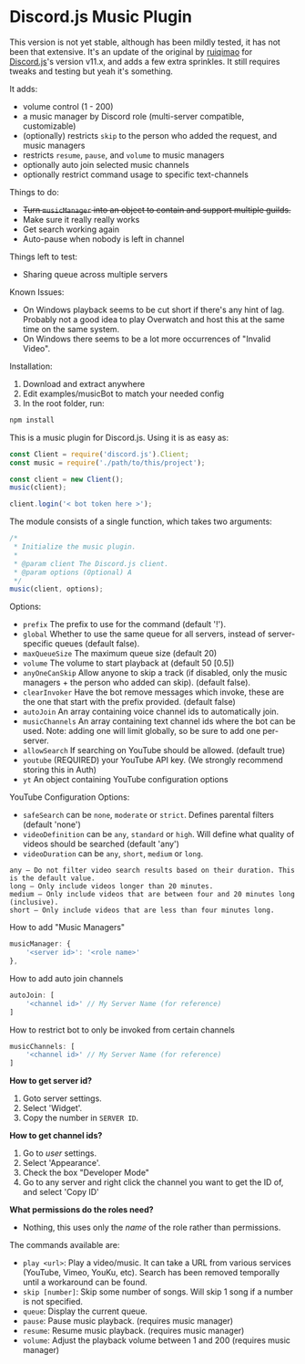 # Discord.js Music Plugin

This version is not yet stable, although has been mildly tested, it has not been that extensive. It's an update of the original by [ruiqimao](https://github.com/ruiqimao/discord.js-music) for [Discord.js](https://discord.js.org/)'s version v11.x, and adds a few extra sprinkles. It still requires tweaks and testing but yeah it's something.

It adds:
* volume control (1 - 200)
* a music manager by Discord role (multi-server compatible, customizable)
* (optionally) restricts `skip` to the person who added the request, and music managers
* restricts `resume`, `pause`, and `volume` to music managers
* optionally auto join selected music channels 
* optionally restrict command usage to specific text-channels

Things to do:
* ~~Turn `musicManager` into an object to contain and support multiple guilds.~~
* Make sure it really really works
* Get search working again
* Auto-pause when nobody is left in channel

Things left to test:
* Sharing queue across multiple servers 

Known Issues:  
* On Windows playback seems to be cut short if there's any hint of lag. Probably not a good idea to play Overwatch and host this at the same time on the same system.
* On Windows there seems to be a lot more occurrences of "Invalid Video". 

Installation:  
1. Download and extract anywhere  
2. Edit examples/musicBot to match your needed config  
3. In the root folder, run:
```bash
npm install
```


This is a music plugin for Discord.js. Using it is as easy as:
```javascript
const Client = require('discord.js').Client;
const music = require('./path/to/this/project');

const client = new Client();
music(client);

client.login('< bot token here >');
```

The module consists of a single function, which takes two arguments:
```javascript
/*
 * Initialize the music plugin.
 *
 * @param client The Discord.js client.
 * @param options (Optional) A
 */
music(client, options);
```

Options:
* `prefix` The prefix to use for the command (default '!').
* `global`  Whether to use the same queue for all servers, instead of server-specific queues (default false).
* `maxQueueSize` The maximum queue size (default 20)
* `volume` The volume to start playback at (default 50 [0.5])
* `anyOneCanSkip` Allow anyone to skip a track (if disabled, only the music managers + the person who added can skip). (default false).
* `clearInvoker` Have the bot remove messages which invoke, these are the one that start with the prefix provided. (default false)
* `autoJoin` An array containing voice channel ids to automatically join.
* `musicChannels` An array containing text channel ids where the bot can be used. Note: adding one will limit globally, so be sure to add one per-server.
* `allowSearch` If searching on YouTube should be allowed. (default true)
* `youtube` (REQUIRED) your YouTube API key. (We strongly recommend storing this in Auth)
* `yt` An object containing YouTube configuration options

YouTube Configuration Options: 
* `safeSearch` can be `none`, `moderate` or `strict`. Defines parental filters (default 'none')
* `videoDefinition` can be `any`, `standard` or `high`. Will define what quality of videos should be searched (default 'any')
* `videoDuration` can be `any`, `short`, `medium` or `long`.
```
any – Do not filter video search results based on their duration. This is the default value.
long – Only include videos longer than 20 minutes.
medium – Only include videos that are between four and 20 minutes long (inclusive).
short – Only include videos that are less than four minutes long.
```

How to add "Music Managers"
```javascript
musicManager: {
	'<server id>': '<role name>'
},
```

How to add auto join channels
```JavaScript
autoJoin: [
	'<channel id>' // My Server Name (for reference)
]
```

How to restrict bot to only be invoked from certain channels
```JavaScript
musicChannels: [
	'<channel id>' // My Server Name (for reference)
]
```

**How to get server id?**  
1. Goto server settings.  
2. Select 'Widget'.  
3. Copy the number in `SERVER ID`.  

**How to get channel ids?**  
1. Go to _user_ settings.  
2. Select 'Appearance'.  
3. Check the box "Developer Mode"  
4. Go to any server and right click the channel you want to get the ID of, and select 'Copy ID'

**What permissions do the roles need?**
- Nothing, this uses only the _name_ of the role rather than permissions.

The commands available are:
* `play <url>`: Play a video/music. It can take a URL from various services (YouTube, Vimeo, YouKu, etc). Search has been removed temporally until a workaround can be found.
* `skip [number]`: Skip some number of songs. Will skip 1 song if a number is not specified.
* `queue`: Display the current queue.
* `pause`: Pause music playback. (requires music manager)
* `resume`: Resume music playback. (requires music manager)
* `volume`: Adjust the playback volume between 1 and 200 (requires music manager)
